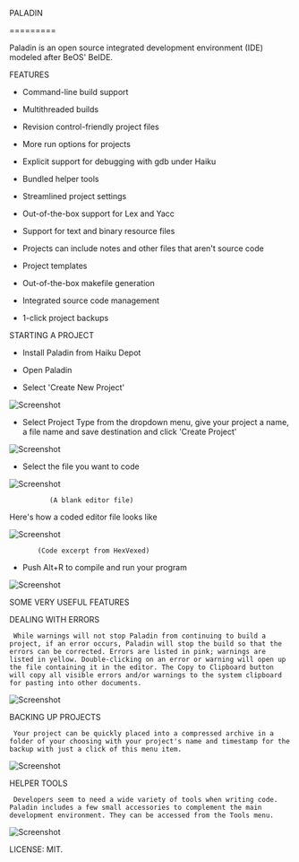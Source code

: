 PALADIN

 =========

Paladin is an open source integrated development environment (IDE) modeled after BeOS' BeIDE. 

FEATURES

 - Command-line build support

 - Multithreaded builds

 - Revision control-friendly project files

 - More run options for projects

 - Explicit support for debugging with gdb under Haiku

 - Bundled helper tools

 - Streamlined project settings

 - Out-of-the-box support for Lex and Yacc

 - Support for text and binary resource files

 - Projects can include notes and other files that aren't source code

 - Project templates

 - Out-of-the-box makefile generation

 - Integrated source code management

 - 1-click project backups


STARTING A PROJECT

 - Install Paladin from Haiku Depot

 - Open Paladin

 - Select 'Create New Project'

![Screenshot](readme_scrshot/7.png)

 - Select Project Type from the dropdown menu, give your project a name, a file name    and save destination and click 'Create Project'

![Screenshot](readme_scrshot/9.png)

 - Select the file you want to code

![Screenshot](readme_scrshot/13.png)
                   
              (A blank editor file)

 Here's how a coded editor file looks like

![Screenshot](readme_scrshot/hexvexed.png)

           (Code excerpt from HexVexed) 

 - Push Alt+R to compile and run your program

![Screenshot](readme_scrshot/14.png) 

SOME VERY USEFUL FEATURES

   DEALING WITH ERRORS
     
     While warnings will not stop Paladin from continuing to build a project, if an error occurs, Paladin will stop the build so that the errors can be corrected. Errors are listed in pink; warnings are listed in yellow. Double-clicking on an error or warning will open up the file containing it in the editor. The Copy to Clipboard button will copy all visible errors and/or warnings to the system clipboard for pasting into other documents.    

![Screenshot](readme_scrshot/errors.png)

   BACKING UP PROJECTS

     Your project can be quickly placed into a compressed archive in a folder of your choosing with your project's name and timestamp for the backup with just a click of this menu item.

![Screenshot](readme_scrshot/backup.png)

   HELPER TOOLS

     Developers seem to need a wide variety of tools when writing code. Paladin includes a few small accessories to complement the main development environment. They can be accessed from the Tools menu.

![Screenshot](readme_scrshot/helper.png)           


LICENSE: MIT.  
